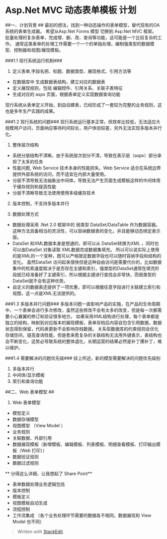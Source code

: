 Asp.Net MVC  动态表单模板 计划
==============================

##一、计划背景 ##
最初的想法，找到一种动态操作的表单模型，替代现有的OA系统的表单生成器。
希望从Asp.Net Forms 模型 切换到  Asp.Net MVC 框架。
批量处理的复杂表单，完成增、删、改、查询等功能，这可能是一个比较复杂的工作。
通常这类表单的处理工作需要一个一个的单独处理，编制强类型的数据模型、控制器和视图/展现模板。

###1.1 现行系统运行机制###
 1.  定义表单,字段名把、标题、数据类型、展现格式、引用方法等
 - 在数据库中 生成数据表结构，建立对应的数据表
 - 定义展现规则，包括 编辑控件、引用关系、关联子表特征
 - 生成对应的 aspx 页面，根据表单定义实现数据查询功能

现行系统从表单定义开始，到自动建表，已经形成了一套较为完整的业务规则，这也是多年生产实践的成果。


###1.2 现行系统的问题###
现行系统运行基本正常，但效率比较低，无法适应大规模用户访问，页面响应等待时间较长，用户体验较差，另外无法实现多版本并行化。

1. 整体层次结构

 - 系统分层结构不清晰。由于系统层次划分不清，导致在表示层（aspx）部分承担了太多的任务
 - 性能问题, Web Service 技术本身的性能损失。Web Service 适合在系统边界提供外部系统的访问，而不适宜在内部大量使用。
 - 分层不清导致无法抽象出中间体，导致无法产生页面生成模板这样的中间体用于缓存规则和提高性能
 - 分层不清晰导致无法使用使用多级缓存技术

2. 版本控制，不支持多版本并行

3. 数据处理方式

 - 数据处理采用 .Net 2.0 框架中的 弱类型 DataSet/DataTable 作为数据容器。
这种方法具备相当的灵活性，可以容纳数据表的变化，并且能够动态绑定表示层。
 - DataSet 和XML数据本身是想通的，即可以从 DataSet转换为XML ，同时也可以由DataSet 对象读取 XML数据完成数据集填充。
所以可以说实际上使用的是XML的一个变种，既可以严格限定数据字段也可以随时容纳字段和结构的变化。
虽然DataSet 访问起来很快但是这种自由访问是需要代价的，比如数据集中的检索速度取决于是否存在主键和索引，强类型的DataSet通常在填充阶段就已经准备好了主键索引，所以根据主键进行查找会非常快，而弱类型的DataSet就不会有这种优势。
 - 自定义的数据表还提供了一项优惠，即可以根据任意字段进行关联建立索引和视图，这一点是XML无法提供的。

###1.3 多版本并行问题###
多版本问题一直影响产品的实施，在产品的生命周期中，一个表单会进行多次修改，虽然这些修改不会有太多的改变，但是每一次都需要小心翼翼的修订和验证很多地方。
如果采用XML结构进行处理，每个表单都是独立的结构，映射到对应版本的展现模板，表单存档后内容自包含引用数据，数据状态得到保留，代码表更新不会影响存档数据。
关系型数据库的约束规则会优化存储空间，提高查询性能，但是愈来愈复杂的关联结构无法用外键表示，表结构也会不断变化，这势必导致系统的整体退化，长期运营的结果必然是补丁摞补丁，难以维护。

###1.4 需要解决的问题优先级###
综上所述，新的模型需要解决的问题优先级别
1. 多版本并行
2. 中间体/显示模板
3. 索引和查询功能

##二、Web 表单模型 ##
1. Web 表单模型
 - 模型定义
 - 数据存储模型
 - 视图模型 （View Model ）
 - 业务规则
 - 关联数据、外部引用
 - 数据展现模板（新增模板、编辑模板、列表模板、明细查看模板、打印输出模板（Web 打印））
 - 数据验证规则
 - 数据过滤规则
 
 ** 分得这么详细，让我想起了 Share Point**

- 表单数据处理业务逻辑包括
 - 版本控制
 - 模板定义
 - 视图模板自动生成
 - 流程控制
 - 工作流集成 （各个业务处理环节需要的数据各不相同，数据展现和 View Model 也不同）



> Written with [StackEdit](https://stackedit.io/).